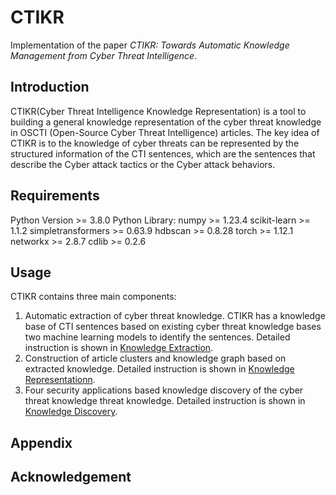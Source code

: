 # CTIKR

Implementation of the paper *CTIKR: Towards Automatic Knowledge Management from Cyber Threat Intelligence*.

## Introduction
CTIKR(Cyber Threat Intelligence Knowledge Representation) is a tool to building a general knowledge representation of the cyber threat knowledge in OSCTI (Open-Source Cyber
Threat Intelligence) articles. The key idea of CTIKR is to the knowledge of cyber threats can be represented by the structured information of the CTI sentences, which are the sentences that describe the Cyber attack tactics or the Cyber attack behaviors.

## Requirements
Python Version >= 3.8.0
Python Library:
numpy >= 1.23.4
scikit-learn >= 1.1.2
simpletransformers >= 0.63.9
hdbscan >= 0.8.28
torch >= 1.12.1
networkx >= 2.8.7
cdlib >= 0.2.6

## Usage
CTIKR contains three main components: 
1. Automatic extraction of cyber threat knowledge. CTIKR has a knowledge base of CTI sentences based on existing cyber threat knowledge bases two machine learning models to identify the sentences. Detailed instruction is shown in [Knowledge Extraction](https://github.com/CTIKR/CTIKR/tree/main/Knowledge%20Extraction).
2. Construction of article clusters and knowledge graph based on extracted knowledge. Detailed instruction is shown in [Knowledge Representationn](https://github.com/CTIKR/CTIKR/tree/main/Knowledge%20Representation). 
3. Four security applications based knowledge discovery of the cyber threat knowledge threat knowledge. Detailed instruction is shown in [Knowledge Discovery](https://github.com/CTIKR/CTIKR/tree/main/Knowledge%20Discovery). 

## Appendix

## Acknowledgement

